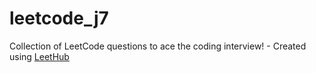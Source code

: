 # leetcode_j7
Collection of LeetCode questions to ace the coding interview! - Created using [LeetHub](https://github.com/QasimWani/LeetHub)
